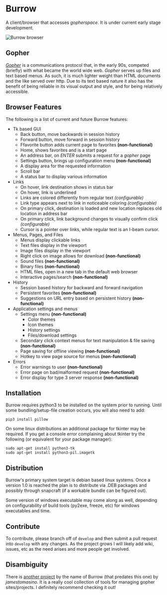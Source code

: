 # Burrow
A client/browser that accesses _gopherspace_. It is under current early stage development.

 ![Burrow browser](http://brianmevans.com/files/burrow_01.png "Burrow v0.1.8 main window")

## Gopher
[_Gopher_](https://en.wikipedia.org/wiki/Gopher_(protocol)) is a communications protocol that, in the early 90s, competed (briefly) with what became the world wide web. _Gopher_ serves up files and text based menus. As such, it is much lighter weight than HTML documents and the like served over http. Due to its text based nature it also has the benefit of being reliable in its visual output and style, and for being relatively accessible. 

## Browser Features
The following is a list of current and future Burrow features:

- Tk based GUI
    - Back button, move backwards in session history
    - Forward button, move forward in session history
    - Ffavorite button adds current page to favorites __(non-functional)__
    - Home, shows favorites and is a start page
    - An address bar, on _ENTER_ submits a request for a _gopher_ page
    - Settings button, brings up configuration menu __(non-functional)__
    - A display area for the requested information
    - Scroll bar
    - A status bar to display various information
- Links
    - On hover, link destination shows in status bar
    - On hover, link is underlined
    - Links are colored differently from regular text _(configurable)_
    - Link type appears next to link in noticeable coloring _(configurable)_
    - On primary click, destination is loaded and new location replaces old location in address bar
    - On primary click, link background changes to visually confirm click _(configurable)_
    - Cursor is a pointer over links, while regular text is an I-beam cursor.
- Menus, Pages, and Files
    - Menus display clickable links
    - Text files display in the viewport
    - Image files display in the viewport
    - Right click on image allows for download __(non-functional)__
    - Sound files __(non-functional)__
    - Binary files __(non-functional)__
    - HTML files, open in a new tab in the default web browser
    - Interactive pages/search __(non-functional)__
- History
    - Session based history for backward and forward navigation
    - Persistent favorites __(non-functional)__
    - Suggestions on URL entry based on persistent history __(non-functional)__
- Application settings and menus
    - Settings menu __(non-functional)__
        - Color themes
        - Icon themes
        - History settings
        - Files/download settings
    - Secondary click context menus for text manipulation & file saving __(non-functional)__
    - Page saving for offline viewing __(non-functional)__
    - Hotkey to view page source for menus __(non-functional)__
- Errors
    - Error warnings to user __(non-functional)__
    - Error page on bad/malformed request __(non-functional)__
    - Error display for type 3 server response __(non-functional)__


## Installation

Burrow requires python3 to be installed on the system prior to running.
Until some bundling/setup-file creation occurs, you will also need to add:
    
    pip3 install pillow
    

On some linux distributions an additional package for tkinter may be required.
If you get a console error complaining about tkinter try the following (or equivalent for your package manager):

    sudo apt-get install python3-tk
    sudo apt-get install python3-pil.imagetk
    

## Distribution

Burrow's primary system target is debian based linux systems. Once a version 1.0 is reached the plan is to distribute via .DEB packages and possibly through snapcraft (if a workable bundle can be figured out).

Some version of windows executable may come along as well, depending on configurability of build tools (py2exe, freeze, etc) for windows executables and time.


## Contribute

To contribute, please branch off of `develop` and then submit a pull request into `develop` with any changes. As the project grows I will likely add wiki, issues, etc as the need arises and more people get involved.


## Disambiguity

There is [another project](https://github.com/jamestomasino/burrow) by the name of Burrow (that predates this one) by _jamestomasino_. It is a really cool collection of tools for managing gopher sites/projects. I definitely recommend checking it out!
